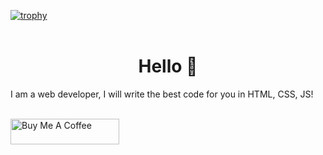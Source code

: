 [![trophy](https://github-profile-trophy.vercel.app/?username=ITUnitt&theme=tokyonight&no-frame=true)](https://github.com/ITUnitt/github-profile-trophy)<br /><br />
<h1 align="center">Hello 👋</h1>
<p>I am a web developer, I will write the best code for you in HTML, CSS, JS!</p><br />
<a href="https://www.buymeacoffee.com/ITUnit" target="_blank"><img src="https://cdn.buymeacoffee.com/buttons/default-orange.png" alt="Buy Me A Coffee" height="41" width="174"></a>
<!--[![Top Langs](https://github-readme-stats.vercel.app/api/top-langs/?username=ITUnitt)](https://github.com/ITUnitt/github-readme-stats)-->
<!--
**ITUnitt/ITUnitt** is a ✨ _special_ ✨ repository because its `README.md` (this file) appears on your GitHub profile.

Here are some ideas to get you started:

- 🔭 I’m currently working on ...
- 🌱 I’m currently learning ...
- 👯 I’m looking to collaborate on ...
- 🤔 I’m looking for help with ...
- 💬 Ask me about ...
- 📫 How to reach me: ...
- 😄 Pronouns: ...
- ⚡ Fun fact: ...
-->
